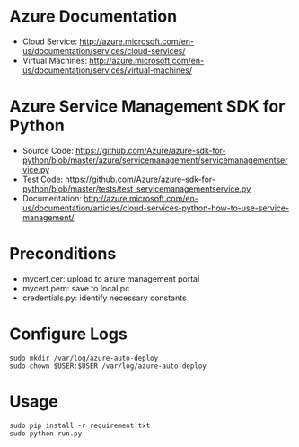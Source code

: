 # Azure Documentation

- Cloud Service: http://azure.microsoft.com/en-us/documentation/services/cloud-services/
- Virtual Machines: http://azure.microsoft.com/en-us/documentation/services/virtual-machines/

# Azure Service Management SDK for Python

- Source Code: https://github.com/Azure/azure-sdk-for-python/blob/master/azure/servicemanagement/servicemanagementservice.py
- Test Code: https://github.com/Azure/azure-sdk-for-python/blob/master/tests/test_servicemanagementservice.py
- Documentation: http://azure.microsoft.com/en-us/documentation/articles/cloud-services-python-how-to-use-service-management/

# Preconditions
- mycert.cer: upload to azure management portal
- mycert.pem: save to local pc
- credentials.py: identify necessary constants

# Configure Logs

```
sudo mkdir /var/log/azure-auto-deploy
sudo chown $USER:$USER /var/log/azure-auto-deploy
```

# Usage

```
sudo pip install -r requirement.txt
sudo python run.py
```
